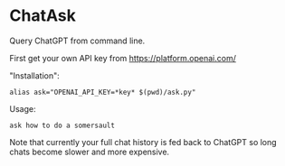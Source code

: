 # ChatAsk

Query ChatGPT from command line.

First get your own API key from https://platform.openai.com/

"Installation":

    alias ask="OPENAI_API_KEY=*key* $(pwd)/ask.py"

Usage:

    ask how to do a somersault

Note that currently your full chat history is fed back to ChatGPT so long chats become slower and more expensive.

